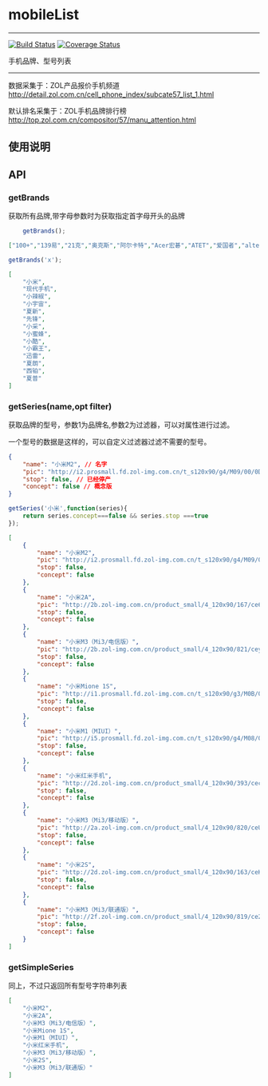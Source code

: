 # mobileList

---

[![Build Status](https://secure.travis-ci.org/airyland/mobileList.png)](https://travis-ci.org/airyland/mobileList)
[![Coverage Status](https://coveralls.io/repos/airyland/mobileList/badge.png?branch=master)](https://coveralls.io/r/airyland/mobileList)


手机品牌、型号列表

---

数据采集于：ZOL产品报价手机频道 http://detail.zol.com.cn/cell_phone_index/subcate57_list_1.html

默认排名采集于：ZOL手机品牌排行榜 http://top.zol.com.cn/compositor/57/manu_attention.html

## 使用说明


## API


### getBrands 

获取所有品牌,带字母参数时为获取指定首字母开头的品牌

```javascript
    getBrands();
```

```json
["100+","139易","21克","奥克斯","阿尔卡特","Acer宏碁","ATET","爱国者","altek","艾美讯","阿尔法","AGM","AFTI","博沃","北斗","BFB","波导","邦华","百度","百度卡美欧","博迪","笔电锋","贝尔丰","长虹","CECT","CHER","创维","大可乐","朵唯","deovo","鼎瑄","戴尔","东信","多普达","多美达","迪士尼","电意","东芝","迪奥","大唐电信","DigiTalk","大显","飞利浦","泛泰","凡尔纳","斐讯通信","富士通","锋达通","烽火","果壳电子","国虹","谷歌","高新奇","港利通","国信通","高斯贝尔","Getac","HTC","黑莓","华为","海信","HIKe","海尔","华硕","华世基","恒基伟业","惠普","弘谷电","豪特","华录","华蜀","华银","衡天越","和信","华信","innos","iwoo","ITG","Intel","i-mate","INQ","金立","经纬","基伍","佳域","京瓷","技嘉","金鹏","佳通","酷比","酷派","康佳","垦鑫达","卡西欧","联想","LG","lephone","里奥","蓝天信","乐派","雷萨","乐目","摩托罗拉","魅族","明泰","MANN","美莱仕","美图秀秀","摩奇","美晨","铭仁","美奇","明基","摩西","MOPS","美迪欧","诺基亚","努比亚","Newsmy纽曼","尼凯恩","尼彩","NO.1","诺亚信","OPPO","欧盛","欧新","欧比","欧恩","欧奇","欧达","欧博信","O2","欧谷","苹果","POMP","Palm","普莱达","青橙","QUEST","七喜","齐乐","Runbo","RIM","锐合","三星","SUGAR","索尼移动","首派","sonim","seals","首信","神舟","萨米","山水","尚合","世纪鼎利","盛泰","山寨手机","盛隆","首亿","盛大","天语","ThL","TCL","天迈","同洲","泰丰","泰克飞石","天丽","天勤","UT斯达康","vivo","VEB","VINUS","VOTO","VEVA","微软","闻尚","WEE","网易","唯科","伟恩","万利达","网尔","小米","现代手机","小辣椒","小宇宙","夏新","先锋","小采","小蜜蜂","小酷","小霸王","迅雷","夏朗","西铂","夏普","云台","优米","优思","云狐","英特奇","影驰","优美","Yahoo","优派","亚马逊","易丰","优珀","宇达电通MIO","英华达","亿通","友派","中兴","中恒","卓普","中国移动","臻爱","知己迅联","中天","卓拉"]
```

```javascript
getBrands('x');
```

```json
[
    "小米",
    "现代手机",
    "小辣椒",
    "小宇宙",
    "夏新",
    "先锋",
    "小采",
    "小蜜蜂",
    "小酷",
    "小霸王",
    "迅雷",
    "夏朗",
    "西铂",
    "夏普"
]
```

### getSeries(name,opt filter)

获取品牌的型号，参数1为品牌名,参数2为过滤器，可以对属性进行过滤。

一个型号的数据是这样的，可以自定义过滤器过滤不需要的型号。

```json
{
    "name": "小米M2", // 名字
    "pic": "http://i2.prosmall.fd.zol-img.com.cn/t_s120x90/g4/M09/00/0D/Cg-4WVCY3_WIITwUAAAUq39Dm1wAABDHgPDbjMAABTD432.jpg", // 缩略图
    "stop": false, // 已经停产
    "concept": false // 概念版 
}
```

```javascript
getSeries('小米',function(series){
    return series.concept===false && series.stop ===true
});
```

```json
[
    {
        "name": "小米M2",
        "pic": "http://i2.prosmall.fd.zol-img.com.cn/t_s120x90/g4/M09/00/0D/Cg-4WVCY3_WIITwUAAAUq39Dm1wAABDHgPDbjMAABTD432.jpg",
        "stop": false,
        "concept": false
    },
    {
        "name": "小米2A",
        "pic": "http://2b.zol-img.com.cn/product_small/4_120x90/167/ce62xAAImfLA.jpg",
        "stop": false,
        "concept": false
    },
    {
        "name": "小米M3（Mi3/电信版）",
        "pic": "http://2b.zol-img.com.cn/product_small/4_120x90/821/ceyaj3IUZYGeY.jpg",
        "stop": false,
        "concept": false
    },
    {
        "name": "小米Mione 1S",
        "pic": "http://i1.prosmall.fd.zol-img.com.cn/t_s120x90/g3/M0B/02/0B/Cg-4V1CaLAaIVGg2AAAcUk2xAO4AABKoAFhee0AABxq181.jpg",
        "stop": false,
        "concept": false
    },
    {
        "name": "小米M1（MIUI）",
        "pic": "http://i5.prosmall.fd.zol-img.com.cn/t_s120x90/g4/M08/0E/04/Cg-4WVCkrCuIZ7i3AAAW2WJzq9kAAB44QJCGn8AABbx745.jpg",
        "stop": false,
        "concept": false
    },
    {
        "name": "小米红米手机",
        "pic": "http://2d.zol-img.com.cn/product_small/4_120x90/393/cecYIeBVkXpWk.jpg",
        "stop": false,
        "concept": false
    },
    {
        "name": "小米M3（Mi3/移动版）",
        "pic": "http://2a.zol-img.com.cn/product_small/4_120x90/820/ceUHZZFvWGdZI.jpg",
        "stop": false,
        "concept": false
    },
    {
        "name": "小米2S",
        "pic": "http://2d.zol-img.com.cn/product_small/4_120x90/163/ceKj8QqkbPisE.jpg",
        "stop": false,
        "concept": false
    },
    {
        "name": "小米M3（Mi3/联通版）",
        "pic": "http://2f.zol-img.com.cn/product_small/4_120x90/819/ce2zuhqhoNFzE.jpg",
        "stop": false,
        "concept": false
    }
]
```

### getSimpleSeries

同上，不过只返回所有型号字符串列表 

```json
[
    "小米M2",
    "小米2A",
    "小米M3（Mi3/电信版）",
    "小米Mione 1S",
    "小米M1（MIUI）",
    "小米红米手机",
    "小米M3（Mi3/移动版）",
    "小米2S",
    "小米M3（Mi3/联通版）"
]
```